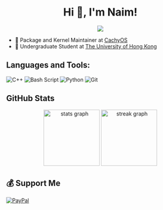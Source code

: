 <h1 align="center">Hi 👋, I'm Naim!</h1>


<div align="center">
  <img src="https://komarev.com/ghpvc/?username=1naim&label=Profile%20views&color=0e75b6&style=flat"  />
</div>


- 🔭 Package and Kernel Maintainer at [CachyOS](https://github.com/CachyOS)
- 📖 Undergraduate Student at [The University of Hong Kong](https://www.hku.hk/)


## Languages and Tools:
![C++](https://img.shields.io/badge/c++-%2300599C.svg?style=for-the-badge&logo=c%2B%2B&logoColor=white) ![Bash Script](https://img.shields.io/badge/bash_script-%23121011.svg?style=for-the-badge&logo=gnu-bash&logoColor=white) ![Python](https://img.shields.io/badge/python-3670A0?style=for-the-badge&logo=python&logoColor=ffdd54) ![Git](https://img.shields.io/badge/git-%23F05033.svg?style=for-the-badge&logo=git&logoColor=white)

## GitHub Stats

<div align="center">
  <img src="https://github-readme-stats.vercel.app/api?username=1Naim&theme=github_dark&hide_border=true&include_all_commits=false&count_private=false" height="150" alt="stats graph"  />
  <img src="https://nirzak-streak-stats.vercel.app/?user=1Naim&theme=github_dark&hide_border=true" height="150" alt="streak graph"  />
</div>

## 💰 Support Me

[![PayPal](https://img.shields.io/badge/PayPal-00457C?style=for-the-badge&logo=paypal&logoColor=white)](https://paypal.me/ernaim)
